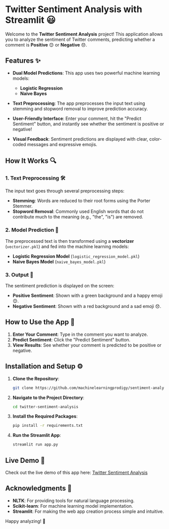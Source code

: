 # Twitter Sentiment Analysis with Streamlit 😃

Welcome to the **Twitter Sentiment Analysis** project! This application allows you to analyze the sentiment of Twitter comments, predicting whether a comment is **Positive** 😊 or **Negative** 😞.

## Features ✨

- **Dual Model Predictions**: This app uses two powerful machine learning models:
  - **Logistic Regression**
  - **Naive Bayes**
  
- **Text Preprocessing**: The app preprocesses the input text using stemming and stopword removal to improve prediction accuracy.

- **User-Friendly Interface**: Enter your comment, hit the "Predict Sentiment" button, and instantly see whether the sentiment is positive or negative!

- **Visual Feedback**: Sentiment predictions are displayed with clear, color-coded messages and expressive emojis.

## How It Works 🔍

### 1. Text Preprocessing 🛠️
The input text goes through several preprocessing steps:
- **Stemming**: Words are reduced to their root forms using the Porter Stemmer.
- **Stopword Removal**: Commonly used English words that do not contribute much to the meaning (e.g., "the", "is") are removed.

### 2. Model Prediction 🤖
The preprocessed text is then transformed using a **vectorizer** (`vectorizer.pkl`) and fed into the machine learning models:
- **Logistic Regression Model** (`logistic_regression_model.pkl`)
- **Naive Bayes Model** (`naive_bayes_model.pkl`)

### 3. Output 🎯
The sentiment prediction is displayed on the screen:
- **Positive Sentiment**: Shown with a green background and a happy emoji 😊.
- **Negative Sentiment**: Shown with a red background and a sad emoji 😞.

## How to Use the App 📝

1. **Enter Your Comment**: Type in the comment you want to analyze.
2. **Predict Sentiment**: Click the "Predict Sentiment" button.
3. **View Results**: See whether your comment is predicted to be positive or negative.

## Installation and Setup ⚙️

1. **Clone the Repository**:
    ```bash
    git clone https://github.com/machinelearningprodigy/sentiment-analysis.git
    ```
2. **Navigate to the Project Directory**:
    ```bash
    cd twitter-sentiment-analysis
    ```
3. **Install the Required Packages**:
    ```bash
    pip install -r requirements.txt
    ```
4. **Run the Streamlit App**:
    ```bash
    streamlit run app.py
    ```

## Live Demo 🚀

Check out the live demo of this app here: [Twitter Sentiment Analysis](https://sentiment-analysis-23.streamlit.app/)

## Acknowledgments 🙌

- **NLTK**: For providing tools for natural language processing.
- **Scikit-learn**: For machine learning model implementation.
- **Streamlit**: For making the web app creation process simple and intuitive.

Happy analyzing! 🎉
